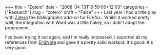 +++
title = "Zotero"
date = "2008-04-13T19:59:00+12:00"
categories = ["Research"]
slug = "zotero"
draft = "False"
+++
Last year I had a little play with [Zotero](https://www.zotero.org/) the
bibliographic add-on for Firefox.. Whilst it worked pretty well, the
integration with Word was a little flakey, so I didn't adopt the
programme.

I've been trying it out again, and I'm really impressed. I exported
all my references from [EndNote](https://www.endnote.com) and gave it a
pretty solid workout. It's good. It's very good.

